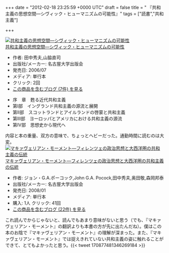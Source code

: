 
+++
date = "2012-02-18 23:25:59 +0000 UTC"
draft = false
title = " 『共和主義の思想空間―シヴィック・ヒューマニズムの可能性』"
tags = ["読書","共和主義"]

+++
<div class="hatena-asin-detail"><a href="http://www.amazon.co.jp/exec/obidos/ASIN/4815805415/bestylesnet-22/"><img src="http://d.hatena.ne.jp/images/hatena_aws.gif" class="hatena-asin-detail-image" alt="共和主義の思想空間―シヴィック・ヒューマニズムの可能性" title="共和主義の思想空間―シヴィック・ヒューマニズムの可能性"/></a><div class="hatena-asin-detail-info"><a href="http://www.amazon.co.jp/exec/obidos/ASIN/4815805415/bestylesnet-22/">共和主義の思想空間―シヴィック・ヒューマニズムの可能性</a><ul><li><span class="hatena-asin-detail-label">作者:</span> 田中秀夫,山脇直司</li><li><span class="hatena-asin-detail-label">出版社/メーカー:</span> 名古屋大学出版会</li><li><span class="hatena-asin-detail-label">発売日:</span> 2006/07</li><li><span class="hatena-asin-detail-label">メディア:</span> 単行本</li><li> <span class="hatena-asin-detail-label">クリック</span>: 2回</li><li><a href="http://d.hatena.ne.jp/asin/4815805415/bestylesnet-22" target="_blank">この商品を含むブログ (7件) を見る</a></li></ul></div><div class="hatena-asin-detail-foot"></div></div>

<ul>
<li>序　章　甦る近代共和主義</li>
<li>第Ⅰ部　イングランド共和主義の源流と展開</li>
<li>第Ⅱ部　スコットランドとアイルランドの啓蒙と共和主義</li>
<li>第Ⅲ部　ヨーロッパとアメリカにおける共和主義の源流</li>
<li>第Ⅳ部　思想史から現代へ</li>
</ul>内容と本の重量、双方の意味で、ちょっとヘビーだった。通勤時間に読むのは大変。<div class="hatena-asin-detail"><a href="http://www.amazon.co.jp/exec/obidos/ASIN/481580575X/bestylesnet-22/"><img src="http://ecx.images-amazon.com/images/I/41IyYC0QwaL._SL160_.jpg" class="hatena-asin-detail-image" alt="マキァヴェリアン・モーメント―フィレンツェの政治思想と大西洋圏の共和主義の伝統" title="マキァヴェリアン・モーメント―フィレンツェの政治思想と大西洋圏の共和主義の伝統"/></a><div class="hatena-asin-detail-info"><a href="http://www.amazon.co.jp/exec/obidos/ASIN/481580575X/bestylesnet-22/">マキァヴェリアン・モーメント―フィレンツェの政治思想と大西洋圏の共和主義の伝統</a><ul><li><span class="hatena-asin-detail-label">作者:</span> ジョン・G.A.ポーコック,John G.A. Pocock,田中秀夫,奥田敬,森岡邦泰</li><li><span class="hatena-asin-detail-label">出版社/メーカー:</span> 名古屋大学出版会</li><li><span class="hatena-asin-detail-label">発売日:</span> 2008/01</li><li><span class="hatena-asin-detail-label">メディア:</span> 単行本</li><li><span class="hatena-asin-detail-label">購入</span>: 1人 <span class="hatena-asin-detail-label">クリック</span>: 41回</li><li><a href="http://d.hatena.ne.jp/asin/481580575X/bestylesnet-22" target="_blank">この商品を含むブログ (22件) を見る</a></li></ul></div><div class="hatena-asin-detail-foot"></div></div>これ読んでからじゃないと、読んでもあまり意味がないと思う（でも、『マキァヴェリアン・モーメント』の翻訳よりも本書の方が先に出たんだね）。僕はこの本のお陰で『マキァヴェリアン・モーメント』の理解が深まった。また、『マキァヴェリアン・モーメント』では捉えきれていない共和主義の姿に触れることができて、とてもよかったと思う。{{< tweet 170877481346269184 >}}


